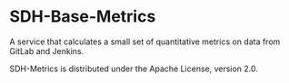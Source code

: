 SDH-Base-Metrics
================

A service that calculates a small set of quantitative metrics on data from GitLab and Jenkins.

SDH-Metrics is distributed under the Apache License, version 2.0.
